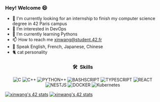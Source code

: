 ### Hey! Welcome 😄

- 💼 I'm currently looking for an internship to finish my computer science degree in 42 Paris campus
- 👀 I’m interested in DevOps
- 🌱 I’m currently learning Pythons
- 📫 How to reach me xinwang@student.42.fr
- 😬 Speak English, French, Japanese, Chinese
- 🐈 cat personality


<div align="center">

### 🛠 &nbsp;Skills
![C](https://img.shields.io/badge/C-00599C?style=for-the-badge&logo=c&logoColor=white)
![C++](https://img.shields.io/badge/C%2B%2B-00599C?style=for-the-badge&logo=c%2B%2B&logoColor=white)
 ![PYTHON++](https://img.shields.io/badge/PYTHON-00599C?style=for-the-badge&logo=c%2B%2B&logoColor=white)
![BASHSCRIPT](https://img.shields.io/badge/JAVASCRIPT-F5DB18?style=for-the-badge&logo=bashscript&logoColor=white)
![TYPESCRIPT](https://img.shields.io/badge/TYPESCRIPT-007ACC?style=for-the-badge&logo=typescript&logoColor=white)
![REACT](https://img.shields.io/badge/REACT-61DAFB?style=for-the-badge&logo=react&logoColor=white)
![NESTJS](https://img.shields.io/badge/NESTJS-CC013A?style=for-the-badge&logo=nestjs&logoColor=white)
![DOCKER](https://img.shields.io/badge/DOCKER-0DB7ED?style=for-the-badge&logo=docker&logoColor=white)
![Kubernetes](https://img.shields.io/badge/Kubernetes-0DB7ED?style=for-the-badge&logo=Kubernetes&logoColor=white)
</div>

<a href="https://github.com/JaeSeoKim/badge42"><img src="https://badge42.vercel.app/api/v2/clcjl36pk02270fmebrzbhb4l/stats?cursusId=21&coalitionId=45" alt="xinwang's 42 stats" /></a> <a href="https://github.com/JaeSeoKim/badge42"><img src="https://badge42.vercel.app/api/v2/clcjl36pk02270fmebrzbhb4l/stats?cursusId=9&coalitionId=piscine" alt="xinwang's 42 stats" /></a>

